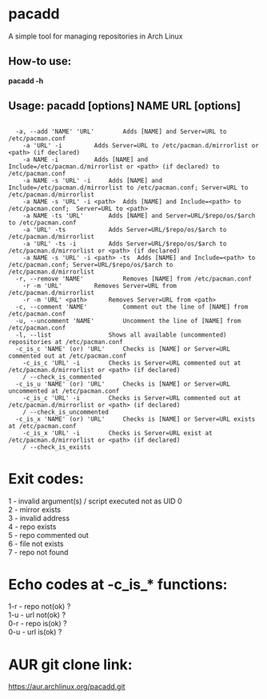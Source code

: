 # pacadd
A simple tool for managing repositories in Arch Linux

## How-to use:

**pacadd -h**

## Usage: pacadd [options] NAME URL [options]
```

  -a, --add 'NAME' 'URL'		Adds [NAME] and Server=URL to /etc/pacman.conf
  	-a 'URL' -i			Adds Server=URL to /etc/pacman.d/mirrorlist or <path> (if declared)
  	-a NAME -i			Adds [NAME] and Include=/etc/pacman.d/mirrorlist or <path> (if declared) to /etc/pacman.conf
  	-a NAME -s 'URL' -i		Adds [NAME] and Include=/etc/pacman.d/mirrorlist to /etc/pacman.conf; Server=URL to /etc/pacman.d/mirrorlist
  	-a NAME -s 'URL' -i <path>	Adds [NAME] and Include=<path> to /etc/pacman.conf;  Server=URL to <path>
	-a NAME -ts 'URL'		Adds [NAME] and Server=URL/$repo/os/$arch to /etc/pacman.conf
  	-a 'URL' -ts			Adds Server=URL/$repo/os/$arch to /etc/pacman.d/mirrorlist
  	-a 'URL' -ts -i			Adds Server=URL/$repo/os/$arch to /etc/pacman.d/mirrorlist or <path> (if declared)
  	-a NAME -s 'URL' -i <path> -ts	Adds [NAME] and Include=<path> to /etc/pacman.conf; Server=URL/$repo/os/$arch to /etc/pacman.d/mirrorlist
  -r, --remove 'NAME'			Removes [NAME] from /etc/pacman.conf
  	-r -m 'URL'			Removes Server=URL from /etc/pacman.d/mirrorlist
  	-r -m 'URL' <path>		Removes Server=URL from <path>
  -c, --comment 'NAME'			Comment out the line of [NAME] from /etc/pacman.conf
  -u, --uncomment 'NAME'		Uncomment the line of [NAME] from /etc/pacman.conf
  -l, --list				Shows all available (uncommented) repositories at /etc/pacman.conf
  -c_is_c 'NAME' (or) 'URL'		Checks is [NAME] or Server=URL commented out at /etc/pacman.conf
  	-c_is_c 'URL' -i		Checks is Server=URL commented out at /etc/pacman.d/mirrorlist or <path> (if declared)
  	/ --check_is_commented
  -c_is_u 'NAME' (or) 'URL'		Checks is [NAME] or Server=URL uncommented at /etc/pacman.conf
  	-c_is_c 'URL' -i		Checks is Server=URL commented out at /etc/pacman.d/mirrorlist or <path> (if declared)
  	/ --check_is_uncommented
  -c_is_x 'NAME' (or) 'URL'		Checks is [NAME] or Server=URL exists at /etc/pacman.conf
  	-c_is_x 'URL' -i		Checks is Server=URL exist at /etc/pacman.d/mirrorlist or <path> (if declared)
  	/ --check_is_exists
  ```

# Exit codes:
1 - invalid argument(s) / script executed not as UID 0 \
2 - mirror exists \
3 - invalid address \
4 - repo exists \
5 - repo commented out \
6 - file not exists \
7 - repo not found

# Echo codes at -c\_is\_\* functions:
1-r - repo not(ok) ? \
1-u - url not(ok) ? \
0-r - repo is(ok) ? \
0-u - url is(ok) ?

# AUR git clone link:
https://aur.archlinux.org/pacadd.git
